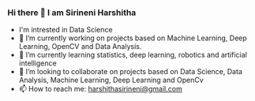### Hi there 👋 I am Sirineni Harshitha
-    I'm intrested in Data Science
- 🔭 I’m currently working on projects based on Machine Learning, Deep Learning, OpenCV and Data Analysis.
- 🌱 I’m currently learning statistics, deep learning, robotics and artificial intelligence
- 👯 I’m looking to collaborate on projects based on Data Science, Data Analysis, Machine Learning, Deep Learning and OpenCv
- 📫 How to reach me: harshithasirineni@gmail.com
